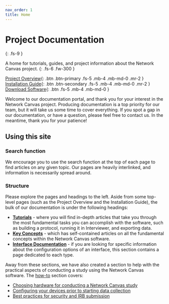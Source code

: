 ```yaml
---
nav_order: 1
title: Home
---
```


# Project Documentation
{: .fs-9 }

A home for tutorials, guides, and project information about the Network Canvas project.
{: .fs-6 .fw-300 }

[Project Overview](./project-overview.md){: .btn .btn-primary .fs-5 .mb-4 .mb-md-0 .mr-2 } [Installation Guide](./installation-guide.md){: .btn .btn-secondary .fs-5 .mb-4 .mb-md-0 .mr-2 } [Download Software](https://networkcanvas.com/download.html){: .btn .fs-5 .mb-4 .mb-md-0 }

Welcome to our documentation portal, and thank you for your interest in the Network Canvas project. Producing documentation is a top priority for our team, but it will take us some time to cover everything. If you spot a gap in our documentation, or have a question, please feel free to contact us. In the meantime, thank you for your patience!

## Using this site

### Search function

We encourage you to use the search function at the top of each page to find articles on any given topic. Our pages are heavily interlinked, and information is necessarily spread around.

### Structure

Please explore the pages and headings to the left. Aside from some top-level pages (such as the Project Overview and the Installation Guide), the bulk of our documentation is under the following headings:

- **[Tutorials](./tutorials)** - where you will find in-depth articles that take you through the most fundamental tasks you can accomplish with the software, such as building a protocol, running it in Interviewer, and exporting data.
- **[Key Concepts](./reference/key-concepts)** - which has self-contained articles on all the fundamental concepts within the Network Canvas software.
- **[Interface Documentation](./reference/interface-documentation)** - if you are looking for specific information about the configuration options of an interface, this section contains a page dedicated to each type.

Away from these sections, we have also created a section to help with the practical aspects of conducting a study using the Network Canvas software. The [how-to](./how-to) section covers:

- [Choosing hardware for conducting a Network Canvas study](./how-to/choosing-hardware)
- [Configuring your devices prior to starting data collection](./how-to/configuring-devices)
- [Best practices for security and IRB submission](./how-to/irb-best-practices)
